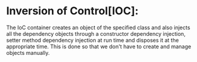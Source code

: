 # Inversion of Control[IOC]:

The IoC container creates an object of the specified class and also injects all the dependency objects through a constructor dependency injection, setter method dependency injection at run time and disposes it at the appropriate time. This is done so that we don't have to create and manage objects manually. 


